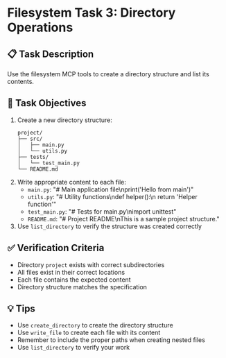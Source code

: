 # Filesystem Task 3: Directory Operations

## 📋 Task Description

Use the filesystem MCP tools to create a directory structure and list its contents.

## 🎯 Task Objectives

1. Create a new directory structure:
   ```
   project/
   ├── src/
   │   ├── main.py
   │   └── utils.py
   ├── tests/
   │   └── test_main.py
   └── README.md
   ```
2. Write appropriate content to each file:
   - `main.py`: "# Main application file\nprint('Hello from main')"
   - `utils.py`: "# Utility functions\ndef helper():\n    return 'Helper function'"
   - `test_main.py`: "# Tests for main.py\nimport unittest"
   - `README.md`: "# Project README\nThis is a sample project structure."
3. Use `list_directory` to verify the structure was created correctly

## ✅ Verification Criteria

- Directory `project` exists with correct subdirectories
- All files exist in their correct locations
- Each file contains the expected content
- Directory structure matches the specification

## 💡 Tips

- Use `create_directory` to create the directory structure
- Use `write_file` to create each file with its content
- Remember to include the proper paths when creating nested files
- Use `list_directory` to verify your work